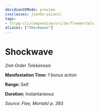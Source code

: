 ```yaml
---
obsidianUIMode: preview
cssclasses: json5e-psionic
tags:
- ttrpg-cli/compendium/src/5e/fleemortals
aliases: ["Shockwave"]
---
```

# Shockwave
*2nd-Order Telekenesis*  

**Manifestation Time:** 1 bonus action

**Range:** Self

**Duration:** Instantaneous

*Source: Flee, Mortals! p. 393*